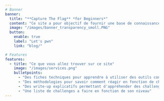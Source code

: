 ```yaml
---
# Banner
banner:
  title: "**Capture The Flag** *for Beginners*"
  content: "Ce site a pour objectif de fournir une base de connaissance pour les débutants en CTF, en fournissant des fiches techniques, des méthodologies mais aussi des write-up de challenges de plateformes connues tels que Root-me et Hack The Box."
  image: "/images/banner_transparency_smoll.PNG"
  button:
    enable: true
    label: "Let's pwn"
    link: "blog/"

# Features
features:
  - title: "Ce que vous allez trouver sur ce site"
    image: "/images/services.png"
    bulletpoints:
      - "Des fiches techniques pour apprendre à utiliser des outils connus"
      - "Des méthodologies pour savoir comment réagir en fonction de chaque catégorie de CTF"
      - "Des write-up explicatifs permettant d'appréhender des challenges spécifiques de façon accompagnée"
      - "Une liste de challenges a faire en fonction de son niveau"
---
```

